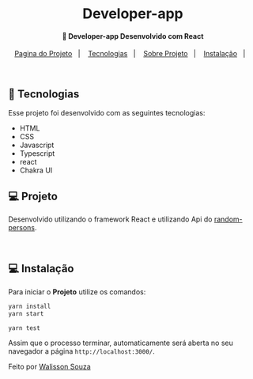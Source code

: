 <h1 align="center">
    Developer-app
</h1>

<h4 align="center">
  🚀 Developer-app Desenvolvido com React
</h4>

<p align="center">
  <a href="">Pagina do Projeto</a>&nbsp;&nbsp;&nbsp;|&nbsp;&nbsp;&nbsp;
  <a href="#rocket-tecnologias">Tecnologias</a>&nbsp;&nbsp;&nbsp;|&nbsp;&nbsp;&nbsp;
  <a href="#-projeto">Sobre Projeto</a>&nbsp;&nbsp;&nbsp;|&nbsp;&nbsp;&nbsp;
  <a href="#-instalação">Instalação</a>&nbsp;&nbsp;&nbsp;|&nbsp;&nbsp;&nbsp;
  
</p>

<br>

## :rocket: Tecnologias

Esse projeto foi desenvolvido com as seguintes tecnologias:

- HTML
- CSS
- Javascript
- Typescript
- react
- Chakra UI

## 💻 Projeto

Desenvolvido utilizando o framework React e utilizando Api do [random-persons](https://random-persons.herokuapp.com/users).

<br>

## 💻 Instalação

Para iniciar o **Projeto** utilize os comandos:

```bash
yarn install
yarn start

yarn test

```

Assim que o processo terminar, automaticamente será aberta no seu navegador a página `http://localhost:3000/`.

Feito por [Walisson Souza](https://github.com/walisson27)
